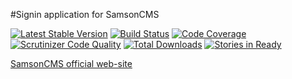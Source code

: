 #Signin application for SamsonCMS

[![Latest Stable Version](https://poser.pugx.org/samsoncms/signin/v/stable.svg)](https://packagist.org/packages/samsoncms/signin)
[![Build Status](https://scrutinizer-ci.com/g/samsoncms/signin/badges/build.png?b=master)](https://scrutinizer-ci.com/g/samsoncms/signin/build-status/master)
[![Code Coverage](https://scrutinizer-ci.com/g/samsoncms/signin/badges/coverage.png?b=master)](https://scrutinizer-ci.com/g/samsoncms/signin/?branch=master)
[![Scrutinizer Code Quality](https://scrutinizer-ci.com/g/samsoncms/signin/badges/quality-score.png?b=master)](https://scrutinizer-ci.com/g/samsoncms/signin/?branch=master) 
[![Total Downloads](https://poser.pugx.org/samsoncms/signin/downloads.svg)](https://packagist.org/packages/samsoncms/signin)
[![Stories in Ready](https://badge.waffle.io/samsoncms/signin.png?label=ready&title=Ready)](https://waffle.io/samsoncms/signin)

[SamsonCMS official web-site](samsoncms.com)